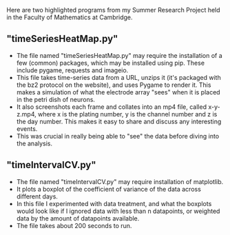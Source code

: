 Here are two highlighted programs from my Summer Research Project held in the Faculty of Mathematics at Cambridge.

## "timeSeriesHeatMap.py"
 - The file named "timeSeriesHeatMap.py" may require the installation of a few (common) packages, which may be installed using pip. These include pygame, requests and imageio.
 - This file takes time-series data from a URL, unzips it (it's packaged with the bz2 protocol on the website), and uses Pygame to render it. This makes a simulation of what the electrode array "sees" when it is placed in the petri dish of neurons.
 - It also screenshots each frame and collates into an mp4 file, called x-y-z.mp4, where x is the plating number, y is the channel number and z is the day number. This makes it easy to share and discuss any interesting events.
 - This was crucial in really being able to "see" the data before diving into the analysis.

## "timeIntervalCV.py"
- The file named "timeIntervalCV.py" may require installation of matplotlib.
- It plots a boxplot of the coefficient of variance of the data across different days.
- In this file I experimented with data treatment, and what the boxplots would look like if I ignored data with less than n datapoints, or weighted data by the amount of datapoints available. 
- The file takes about 200 seconds to run.
